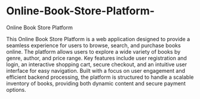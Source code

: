 # Online-Book-Store-Platform-
Online Book Store Platform

This Online Book Store Platform is a web application designed to provide a seamless experience for users to browse, search, and purchase books online. The platform allows users to explore a wide variety of books by genre, author, and price range. Key features include user registration and login, an interactive shopping cart, secure checkout, and an intuitive user interface for easy navigation. Built with a focus on user engagement and efficient backend processing, the platform is structured to handle a scalable inventory of books, providing both dynamic content and secure payment options.
